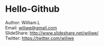 Hello-Github
============

Author: William.L  
Email: <wiliwe@gmail.com>  
SlideShare: <http://www.slideshare.net/wiliwe/>  
Twitter: <https://twitter.com/wiliwe>
